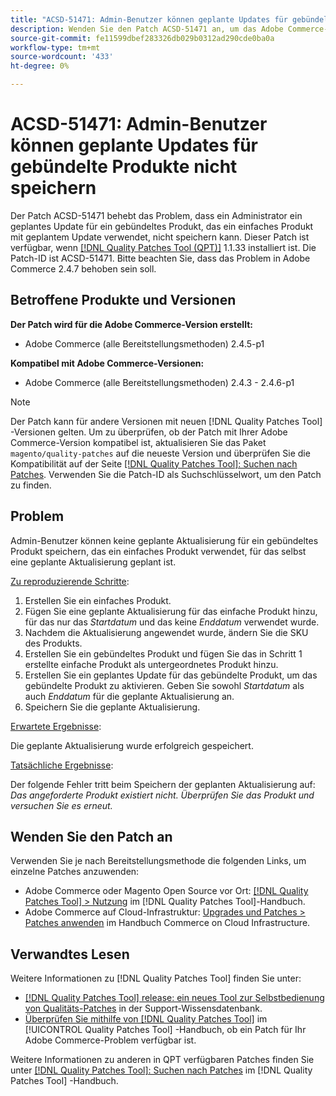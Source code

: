 ```yaml
---
title: "ACSD-51471: Admin-Benutzer können geplante Updates für gebündelte Produkte nicht speichern."
description: Wenden Sie den Patch ACSD-51471 an, um das Adobe Commerce-Problem zu beheben, bei dem ein Admin-Benutzer ein geplantes Update für ein gebündeltes Produkt, das ein einfaches Produkt mit geplantem Update verwendet, nicht speichern kann.
source-git-commit: fe11599dbef283326db029b0312ad290cde0ba0a
workflow-type: tm+mt
source-wordcount: '433'
ht-degree: 0%

---
```


# ACSD-51471: Admin-Benutzer können geplante Updates für gebündelte Produkte nicht speichern

Der Patch ACSD-51471 behebt das Problem, dass ein Administrator ein geplantes Update für ein gebündeltes Produkt, das ein einfaches Produkt mit geplantem Update verwendet, nicht speichern kann. Dieser Patch ist verfügbar, wenn [[!DNL Quality Patches Tool (QPT)]](https://experienceleague.adobe.com/en/docs/commerce-knowledge-base/kb/announcements/commerce-announcements/magento-quality-patches-released-new-tool-to-self-serve-quality-patches) 1.1.33 installiert ist. Die Patch-ID ist ACSD-51471. Bitte beachten Sie, dass das Problem in Adobe Commerce 2.4.7 behoben sein soll.

## Betroffene Produkte und Versionen

**Der Patch wird für die Adobe Commerce-Version erstellt:**

* Adobe Commerce (alle Bereitstellungsmethoden) 2.4.5-p1

**Kompatibel mit Adobe Commerce-Versionen:**

* Adobe Commerce (alle Bereitstellungsmethoden) 2.4.3 - 2.4.6-p1

>[!NOTE]
>
>Der Patch kann für andere Versionen mit neuen [!DNL Quality Patches Tool] -Versionen gelten. Um zu überprüfen, ob der Patch mit Ihrer Adobe Commerce-Version kompatibel ist, aktualisieren Sie das Paket `magento/quality-patches` auf die neueste Version und überprüfen Sie die Kompatibilität auf der Seite [[!DNL Quality Patches Tool]: Suchen nach Patches](https://experienceleague.adobe.com/tools/commerce-quality-patches/index.html). Verwenden Sie die Patch-ID als Suchschlüsselwort, um den Patch zu finden.

## Problem

Admin-Benutzer können keine geplante Aktualisierung für ein gebündeltes Produkt speichern, das ein einfaches Produkt verwendet, für das selbst eine geplante Aktualisierung geplant ist.

<u>Zu reproduzierende Schritte</u>:

1. Erstellen Sie ein einfaches Produkt.
1. Fügen Sie eine geplante Aktualisierung für das einfache Produkt hinzu, für das nur das *Startdatum* und das keine *Enddatum* verwendet wurde.
1. Nachdem die Aktualisierung angewendet wurde, ändern Sie die SKU des Produkts.
1. Erstellen Sie ein gebündeltes Produkt und fügen Sie das in Schritt 1 erstellte einfache Produkt als untergeordnetes Produkt hinzu.
1. Erstellen Sie ein geplantes Update für das gebündelte Produkt, um das gebündelte Produkt zu aktivieren. Geben Sie sowohl *Startdatum* als auch *Enddatum* für die geplante Aktualisierung an.
1. Speichern Sie die geplante Aktualisierung.

<u>Erwartete Ergebnisse</u>:

Die geplante Aktualisierung wurde erfolgreich gespeichert.

<u>Tatsächliche Ergebnisse</u>:

Der folgende Fehler tritt beim Speichern der geplanten Aktualisierung auf: *Das angeforderte Produkt existiert nicht. Überprüfen Sie das Produkt und versuchen Sie es erneut.*

## Wenden Sie den Patch an

Verwenden Sie je nach Bereitstellungsmethode die folgenden Links, um einzelne Patches anzuwenden:

* Adobe Commerce oder Magento Open Source vor Ort: [[!DNL Quality Patches Tool] > Nutzung](/help/tools/quality-patches-tool/usage.md) im [!DNL Quality Patches Tool]-Handbuch.
* Adobe Commerce auf Cloud-Infrastruktur: [Upgrades und Patches > Patches anwenden](https://experienceleague.adobe.com/docs/commerce-cloud-service/user-guide/develop/upgrade/apply-patches.html) im Handbuch Commerce on Cloud Infrastructure.

## Verwandtes Lesen

Weitere Informationen zu [!DNL Quality Patches Tool] finden Sie unter:

* [[!DNL Quality Patches Tool] release: ein neues Tool zur Selbstbedienung von Qualitäts-Patches](https://experienceleague.adobe.com/en/docs/commerce-knowledge-base/kb/announcements/commerce-announcements/magento-quality-patches-released-new-tool-to-self-serve-quality-patches) in der Support-Wissensdatenbank.
* [Überprüfen Sie mithilfe von  [!DNL Quality Patches Tool]](/help/tools/quality-patches-tool/patches-available-in-qpt/check-patch-for-magento-issue-with-magento-quality-patches.md) im [!UICONTROL Quality Patches Tool] -Handbuch, ob ein Patch für Ihr Adobe Commerce-Problem verfügbar ist.


Weitere Informationen zu anderen in QPT verfügbaren Patches finden Sie unter [[!DNL Quality Patches Tool]: Suchen nach Patches](https://experienceleague.adobe.com/tools/commerce-quality-patches/index.html) im [!DNL Quality Patches Tool] -Handbuch.
